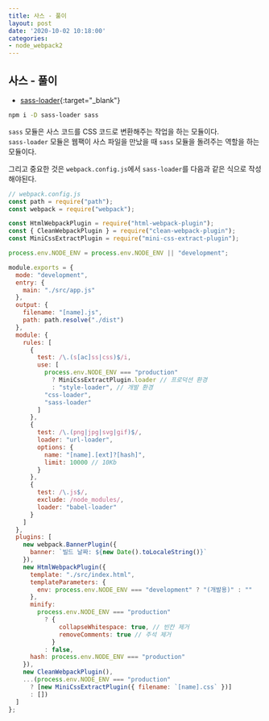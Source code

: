 ```yaml
---
title: 사스 - 풀이
layout: post
date: '2020-10-02 10:18:00'
categories:
- node_webpack2
---
```


## 사스 - 풀이

* [sass-loader](https://github.com/webpack-contrib/sass-loader#sass-loader){:target="_blank"}

```bash
npm i -D sass-loader sass
```

`sass` 모듈은 사스 코드를 CSS 코드로 변환해주는 작업을 하는 모듈이다.  
`sass-loader` 모듈은 웹팩이 사스 파일을 만났을 때 `sass` 모듈을 돌려주는 역할을 하는 모듈이다.  

그리고 중요한 것은 `webpack.config.js`에서 `sass-loader`를 다음과 같은 식으로 작성해야된다.

```javascript
// webpack.config.js
const path = require("path");
const webpack = require("webpack");

const HtmlWebpackPlugin = require("html-webpack-plugin");
const { CleanWebpackPlugin } = require("clean-webpack-plugin");
const MiniCssExtractPlugin = require("mini-css-extract-plugin");

process.env.NODE_ENV = process.env.NODE_ENV || "development";

module.exports = {
  mode: "development",
  entry: {
    main: "./src/app.js"
  },
  output: {
    filename: "[name].js",
    path: path.resolve("./dist")
  },
  module: {
    rules: [
      {
        test: /\.(s[ac]ss|css)$/i,
        use: [
          process.env.NODE_ENV === "production"
            ? MiniCssExtractPlugin.loader // 프로덕션 환경
            : "style-loader", // 개발 환경
          "css-loader",
          "sass-loader"
        ]
      },
      {
        test: /\.(png|jpg|svg|gif)$/,
        loader: "url-loader",
        options: {
          name: "[name].[ext]?[hash]",
          limit: 10000 // 10Kb
        }
      },
      {
        test: /\.js$/,
        exclude: /node_modules/,
        loader: "babel-loader" 
      }
    ]
  },
  plugins: [
    new webpack.BannerPlugin({
      banner: `빌드 날짜: ${new Date().toLocaleString()}`
    }),
    new HtmlWebpackPlugin({
      template: "./src/index.html",
      templateParameters: {
        env: process.env.NODE_ENV === "development" ? "(개발용)" : ""
      },
      minify:
        process.env.NODE_ENV === "production"
          ? {
              collapseWhitespace: true, // 빈칸 제거
              removeComments: true // 주석 제거
            }
          : false,
      hash: process.env.NODE_ENV === "production"
    }),
    new CleanWebpackPlugin(),
    ...(process.env.NODE_ENV === "production"
      ? [new MiniCssExtractPlugin({ filename: `[name].css` })]
      : [])
  ]
};
```

